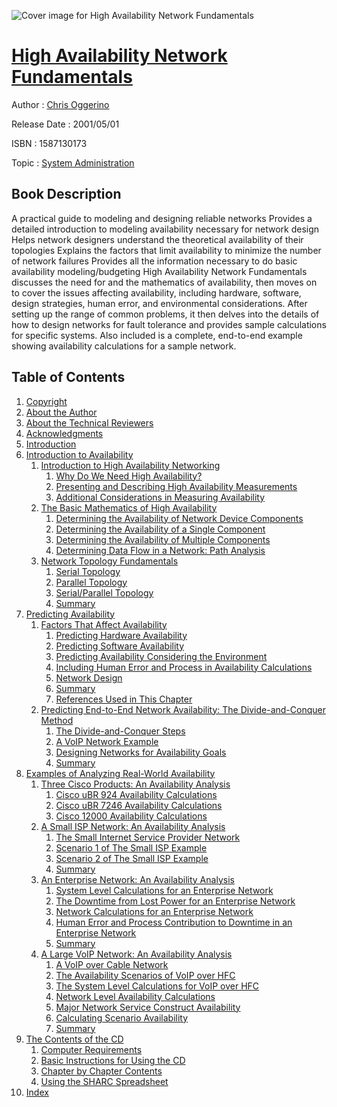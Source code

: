 ![Cover image for High Availability Network Fundamentals](https://imgdetail.ebookreading.net/cover/cover/system_admin/EB1587130173.jpg)

[High Availability Network Fundamentals](https://ebookreading.net/view/book/High+Availability+Network+Fundamentals-EB1587130173_1.html "High Availability Network Fundamentals")
====================================================================================================================

Author : [Chris Oggerino](https://ebookreading.net/search/author/Chris+Oggerino)

Release Date : 2001/05/01

ISBN : 1587130173

Topic : [System Administration](https://ebookreading.net/search/category/system-administration)

Book Description
-----------------

A practical guide to modeling and designing reliable networks
Provides a detailed introduction to modeling availability necessary for network design
Helps network designers understand the theoretical availability of their topologies
Explains the factors that limit availability to minimize the number of network failures
Provides all the information necessary to do basic availability modeling/budgeting
High Availability Network Fundamentals discusses the need for and the mathematics of availability, then moves on to cover the issues affecting availability, including hardware, software, design strategies, human error, and environmental considerations. After setting up the range of common problems, it then delves into the details of how to design networks for fault tolerance and provides sample calculations for specific systems. Also included is a complete, end-to-end example showing availability calculations for a sample network.
              
Table of Contents
-----------------

1. [Copyright](https://ebookreading.net/view/book/High+Availability+Network+Fundamentals-EB1587130173_1.html)
1. [About the Author](https://ebookreading.net/view/book/High+Availability+Network+Fundamentals-EB1587130173_2.html)
1. [About the Technical Reviewers](https://ebookreading.net/view/book/High+Availability+Network+Fundamentals-EB1587130173_3.html)
1. [Acknowledgments](https://ebookreading.net/view/book/High+Availability+Network+Fundamentals-EB1587130173_4.html)
1. [Introduction](https://ebookreading.net/view/book/High+Availability+Network+Fundamentals-EB1587130173_5.html)
1. [Introduction to Availability](https://ebookreading.net/view/book/High+Availability+Network+Fundamentals-EB1587130173_6.html)
    1. [Introduction to High Availability Networking](https://ebookreading.net/view/book/High+Availability+Network+Fundamentals-EB1587130173_7.html)
        1. [Why Do We Need High Availability?](https://ebookreading.net/view/book/High+Availability+Network+Fundamentals-EB1587130173_8.html)
        1. [Presenting and Describing High Availability Measurements](https://ebookreading.net/view/book/High+Availability+Network+Fundamentals-EB1587130173_9.html)
        1. [Additional Considerations in Measuring Availability](https://ebookreading.net/view/book/High+Availability+Network+Fundamentals-EB1587130173_10.html)
    1. [The Basic Mathematics of High Availability](https://ebookreading.net/view/book/High+Availability+Network+Fundamentals-EB1587130173_11.html)
        1. [Determining the Availability of Network Device Components](https://ebookreading.net/view/book/High+Availability+Network+Fundamentals-EB1587130173_12.html)
        1. [Determining the Availability of a Single Component](https://ebookreading.net/view/book/High+Availability+Network+Fundamentals-EB1587130173_13.html)
        1. [Determining the Availability of Multiple Components](https://ebookreading.net/view/book/High+Availability+Network+Fundamentals-EB1587130173_14.html)
        1. [Determining Data Flow in a Network: Path Analysis](https://ebookreading.net/view/book/High+Availability+Network+Fundamentals-EB1587130173_15.html)
    1. [Network Topology Fundamentals](https://ebookreading.net/view/book/High+Availability+Network+Fundamentals-EB1587130173_16.html)
        1. [Serial Topology](https://ebookreading.net/view/book/High+Availability+Network+Fundamentals-EB1587130173_17.html)
        1. [Parallel Topology](https://ebookreading.net/view/book/High+Availability+Network+Fundamentals-EB1587130173_18.html)
        1. [Serial/Parallel Topology](https://ebookreading.net/view/book/High+Availability+Network+Fundamentals-EB1587130173_19.html)
        1. [Summary](https://ebookreading.net/view/book/High+Availability+Network+Fundamentals-EB1587130173_20.html)
1. [Predicting Availability](https://ebookreading.net/view/book/High+Availability+Network+Fundamentals-EB1587130173_21.html)
    1. [Factors That Affect Availability](https://ebookreading.net/view/book/High+Availability+Network+Fundamentals-EB1587130173_22.html)
        1. [Predicting Hardware Availability](https://ebookreading.net/view/book/High+Availability+Network+Fundamentals-EB1587130173_23.html)
        1. [Predicting Software Availability](https://ebookreading.net/view/book/High+Availability+Network+Fundamentals-EB1587130173_24.html)
        1. [Predicting Availability Considering the Environment](https://ebookreading.net/view/book/High+Availability+Network+Fundamentals-EB1587130173_25.html)
        1. [Including Human Error and Process in Availability Calculations](https://ebookreading.net/view/book/High+Availability+Network+Fundamentals-EB1587130173_26.html)
        1. [Network Design](https://ebookreading.net/view/book/High+Availability+Network+Fundamentals-EB1587130173_27.html)
        1. [Summary](https://ebookreading.net/view/book/High+Availability+Network+Fundamentals-EB1587130173_28.html)
        1. [References Used in This Chapter](https://ebookreading.net/view/book/High+Availability+Network+Fundamentals-EB1587130173_29.html)
    1. [Predicting End-to-End Network Availability: The Divide-and-Conquer Method](https://ebookreading.net/view/book/High+Availability+Network+Fundamentals-EB1587130173_30.html)
        1. [The Divide-and-Conquer Steps](https://ebookreading.net/view/book/High+Availability+Network+Fundamentals-EB1587130173_31.html)
        1. [A VoIP Network Example](https://ebookreading.net/view/book/High+Availability+Network+Fundamentals-EB1587130173_32.html)
        1. [Designing Networks for Availability Goals](https://ebookreading.net/view/book/High+Availability+Network+Fundamentals-EB1587130173_33.html)
        1. [Summary](https://ebookreading.net/view/book/High+Availability+Network+Fundamentals-EB1587130173_34.html)
1. [Examples of Analyzing Real-World Availability](https://ebookreading.net/view/book/High+Availability+Network+Fundamentals-EB1587130173_35.html)
    1. [Three Cisco Products: An Availability Analysis](https://ebookreading.net/view/book/High+Availability+Network+Fundamentals-EB1587130173_36.html)
        1. [Cisco uBR 924 Availability Calculations](https://ebookreading.net/view/book/High+Availability+Network+Fundamentals-EB1587130173_37.html)
        1. [Cisco uBR 7246 Availability Calculations](https://ebookreading.net/view/book/High+Availability+Network+Fundamentals-EB1587130173_38.html)
        1. [Cisco 12000 Availability Calculations](https://ebookreading.net/view/book/High+Availability+Network+Fundamentals-EB1587130173_39.html)
    1. [A Small ISP Network: An Availability Analysis](https://ebookreading.net/view/book/High+Availability+Network+Fundamentals-EB1587130173_40.html)
        1. [The Small Internet Service Provider Network](https://ebookreading.net/view/book/High+Availability+Network+Fundamentals-EB1587130173_41.html)
        1. [Scenario 1 of The Small ISP Example](https://ebookreading.net/view/book/High+Availability+Network+Fundamentals-EB1587130173_42.html)
        1. [Scenario 2 of The Small ISP Example](https://ebookreading.net/view/book/High+Availability+Network+Fundamentals-EB1587130173_43.html)
        1. [Summary](https://ebookreading.net/view/book/High+Availability+Network+Fundamentals-EB1587130173_44.html)
    1. [An Enterprise Network: An Availability Analysis](https://ebookreading.net/view/book/High+Availability+Network+Fundamentals-EB1587130173_45.html)
        1. [System Level Calculations for an Enterprise Network](https://ebookreading.net/view/book/High+Availability+Network+Fundamentals-EB1587130173_46.html)
        1. [The Downtime from Lost Power for an Enterprise Network](https://ebookreading.net/view/book/High+Availability+Network+Fundamentals-EB1587130173_47.html)
        1. [Network Calculations for an Enterprise Network](https://ebookreading.net/view/book/High+Availability+Network+Fundamentals-EB1587130173_48.html)
        1. [Human Error and Process Contribution to Downtime in an Enterprise Network](https://ebookreading.net/view/book/High+Availability+Network+Fundamentals-EB1587130173_49.html)
        1. [Summary](https://ebookreading.net/view/book/High+Availability+Network+Fundamentals-EB1587130173_50.html)
    1. [A Large VoIP Network: An Availability Analysis](https://ebookreading.net/view/book/High+Availability+Network+Fundamentals-EB1587130173_51.html)
        1. [A VoIP over Cable Network](https://ebookreading.net/view/book/High+Availability+Network+Fundamentals-EB1587130173_52.html)
        1. [The Availability Scenarios of VoIP over HFC](https://ebookreading.net/view/book/High+Availability+Network+Fundamentals-EB1587130173_53.html)
        1. [The System Level Calculations for VoIP over HFC](https://ebookreading.net/view/book/High+Availability+Network+Fundamentals-EB1587130173_54.html)
        1. [Network Level Availability Calculations](https://ebookreading.net/view/book/High+Availability+Network+Fundamentals-EB1587130173_55.html)
        1. [Major Network Service Construct Availability](https://ebookreading.net/view/book/High+Availability+Network+Fundamentals-EB1587130173_56.html)
        1. [Calculating Scenario Availability](https://ebookreading.net/view/book/High+Availability+Network+Fundamentals-EB1587130173_57.html)
        1. [Summary](https://ebookreading.net/view/book/High+Availability+Network+Fundamentals-EB1587130173_58.html)
1. [The Contents of the CD](https://ebookreading.net/view/book/High+Availability+Network+Fundamentals-EB1587130173_59.html)
    1. [Computer Requirements](https://ebookreading.net/view/book/High+Availability+Network+Fundamentals-EB1587130173_60.html)
    1. [Basic Instructions for Using the CD](https://ebookreading.net/view/book/High+Availability+Network+Fundamentals-EB1587130173_61.html)
    1. [Chapter by Chapter Contents](https://ebookreading.net/view/book/High+Availability+Network+Fundamentals-EB1587130173_62.html)
    1. [Using the SHARC Spreadsheet](https://ebookreading.net/view/book/High+Availability+Network+Fundamentals-EB1587130173_63.html)
1. [Index](https://ebookreading.net/view/book/High+Availability+Network+Fundamentals-EB1587130173_64.html)
